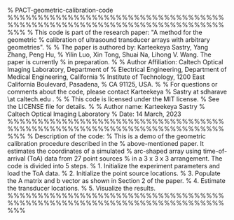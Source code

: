 % PACT-geometric-calibration-code
%%%%%%%%%%%%%%%%%%%%%%%%%%%%%%%%%%%%%%%%%%%%%%%%%%%%%%%%%%%%%%%%%%%%%%%%%%%
% This code is part of the research paper: "A method for the geometric 
% calibration of ultrasound transducer arrays with arbitrary geometries".
% 
% The paper is authored by: Karteekeya Sastry, Yang Zhang, Peng Hu, 
% Yilin Luo, Xin Tong, Shuai Na, Lihong V. Wang. The paper is currently 
% in preparation.
%
% Author Affiliation: Caltech Optical Imaging Laboratory, Department of 
% Electrical Engineering, Department of Medical Engineering, California 
% Institute of Technology, 1200 East California Boulevard, Pasadena, 
% CA 91125, USA.
%
% For questions or comments about the code, please contact Karteekeya
% Sastry at sdharave \at caltech.edu .
%
% This code is licensed under the MIT license. 
% See the LICENSE file for details.
%
% Author name: Karteekeya Sastry
% Caltech Optical Imaging Laboratory
% Date: 14 March, 2023
%%%%%%%%%%%%%%%%%%%%%%%%%%%%%%%%%%%%%%%%%%%%%%%%%%%%%%%%%%%%%%%%%%%%%%%%%%%
% Description of the code:
% This is a demo of the geometric calibration procedure described in the 
% above-mentioned paper. It estimates the coordinates of a simulated 
% arc-shaped array using time-of-arrival (ToA) data from 27 point sources
% in a 3 x 3 x 3 arrangement. The code is divided into 5 steps. 
% 1. Initialize the experiment parameters and load the ToA data.
% 2. Initialize the point source locations. 
% 3. Populate the A matrix and b vector as shown in Section 2 of the paper. 
% 4. Estimate the transducer locations.
% 5. Visualize the results.
%%%%%%%%%%%%%%%%%%%%%%%%%%%%%%%%%%%%%%%%%%%%%%%%%%%%%%%%%%%%%%%%%%%%%%%%%%%
